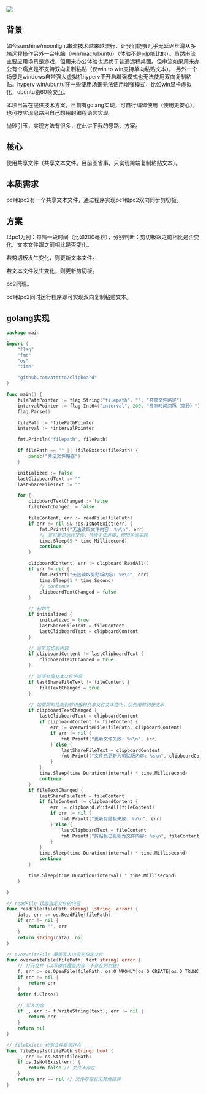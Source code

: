 ![](https://terry-su.github.io/CDN/images/Snipaste_2025-01-17_22-34-01.webp)
## 背景
如今sunshine/moonlight串流技术越来越流行，让我们能够几乎无延迟丝滑从多端远程操作另外一台电脑（win/mac/ubuntu）（体验不是rdp能比的）。虽然串流主要应用场景是游戏，但用来办公体验也远优于普通远程桌面。但串流如果用来办公有个痛点是不支持双向复制粘贴（仅win to win支持单向粘贴文本）。
另外一个场景是windows自带强大虚拟机hyperv不开启增强模式也无法使用双向复制粘贴。hyperv win/ubuntu在一些使用场景无法使用增强模式，比如win显卡虚拟化，ubuntu稳60帧交互。

本项目旨在提供技术方案，目前有golang实现，可自行编译使用（使用更安心），也可按实现思路用自己想用的编程语言实现。

抛砖引玉，实现方法有很多，在此讲下我的思路、方案。

## 核心
使用共享文件（共享文本文件。目前图省事，只实现跨端复制粘贴文本）。

## 本质需求
pc1和pc2有一个共享文本文件，通过程序实现pc1和pc2双向同步剪切板。

## 方案
以pc1为例：每隔一段时间（比如200毫秒），分别判断：剪切板跟之前相比是否变化、文本文件跟之前相比是否变化。

若剪切板发生变化，则更新文本文件。

若文本文件发生变化，则更新剪切板。

pc2同理。

pc1和pc2同时运行程序即可实现双向复制粘贴文本。


## golang实现
```go
package main

import (
	"flag"
	"fmt"
	"os"
	"time"

	"github.com/atotto/clipboard"
)

func main() {
	filePathPointer := flag.String("filepath", "", "共享文件路径")
	intervalPointer := flag.Int64("interval", 200, "检测时间间隔（毫秒）")
	flag.Parse()

	filePath := *filePathPointer
	interval := *intervalPointer

	fmt.Println("filepath", filePath)

	if filePath == "" || !fileExists(filePath) {
		panic("非法文件路径")
	}

	initialized := false
	lastClipboardText := ""
	lastShareFileText := ""

	for {
		clipboardTextChanged := false
		fileTextChanged := false

		fileContent, err := readFile(filePath)
		if err != nil && !os.IsNotExist(err) {
			fmt.Printf("无法读取文件内容: %v\n", err)
			// 有可能是远程文件，持续无法连接，增加轮询实践
			time.Sleep(5 * time.Millisecond)
			continue
		}

		clipboardContent, err := clipboard.ReadAll()
		if err != nil {
			fmt.Printf("无法读取剪贴板内容: %v\n", err)
			time.Sleep(1 * time.Second)
			// continue
			clipboardTextChanged = false
		}

		// 初始化
		if initialized {
			initialized = true
			lastShareFileText = fileContent
			lastClipboardText = clipboardContent
		}

		// 监听剪切版内容
		if clipboardContent != lastClipboardText {
			clipboardTextChanged = true
		}

		// 监听共享文本文件内容
		if lastShareFileText != fileContent {
			fileTextChanged = true
		}

		// 如果同时检测到剪切板和共享文件文本变化，优先用剪切板文本
		if clipboardTextChanged {
			lastClipboardText = clipboardContent
			if clipboardContent != fileContent {
				err := overwriteFile(filePath, clipboardContent)
				if err != nil {
					fmt.Printf("更新文件失败: %v\n", err)
				} else {
					lastShareFileText = clipboardContent
					fmt.Printf("文件已更新为剪贴板内容: %s\n", clipboardContent)
				}
			}
			time.Sleep(time.Duration(interval) * time.Millisecond)
			continue
		}
		if fileTextChanged {
			lastShareFileText = fileContent
			if fileContent != clipboardContent {
				err := clipboard.WriteAll(fileContent)
				if err != nil {
					fmt.Printf("更新剪贴板失败: %v\n", err)
				} else {
					lastClipboardText = fileContent
					fmt.Printf("剪贴板已更新为文件内容: %s\n", fileContent)
				}
			}
			time.Sleep(time.Duration(interval) * time.Millisecond)
			continue
		}

		time.Sleep(time.Duration(interval) * time.Millisecond)
	}

}

// readFile 读取指定文件的内容
func readFile(filePath string) (string, error) {
	data, err := os.ReadFile(filePath)
	if err != nil {
		return "", err
	}
	return string(data), nil
}

// overwriteFile 覆盖写入内容到指定文件
func overwriteFile(filePath, text string) error {
	// 打开文件（以写模式覆盖内容，不存在则创建）
	f, err := os.OpenFile(filePath, os.O_WRONLY|os.O_CREATE|os.O_TRUNC, 0644)
	if err != nil {
		return err
	}
	defer f.Close()

	// 写入内容
	if _, err := f.WriteString(text); err != nil {
		return err
	}
	return nil
}

// fileExists 检测文件是否存在
func fileExists(filePath string) bool {
	_, err := os.Stat(filePath)
	if os.IsNotExist(err) {
		return false // 文件不存在
	}
	return err == nil // 文件存在且无其他错误
}
```



